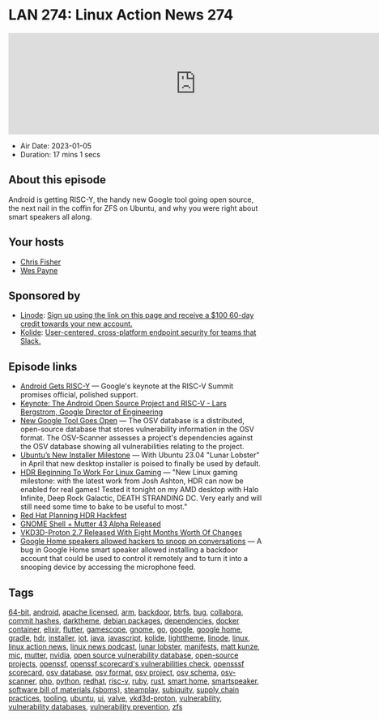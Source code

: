 # LAN 274: Linux Action News 274

<iframe src="https://player.fireside.fm/v2/DAcK9LdX+bSEU0aL8?theme=dark" width="740" height="200" frameborder="0" scrolling="no"></iframe>

* Air Date: 2023-01-05
* Duration: 17 mins 1 secs

## About this episode

Android is getting RISC-Y, the handy new Google tool going open source, the next nail in the coffin for ZFS on Ubuntu, and why you were right about smart speakers all along.

## Your hosts
* [Chris Fisher](https://linuxactionnews.com/hosts/chris)
* [Wes Payne](https://linuxactionnews.com/hosts/wes)

## Sponsored by

  * [Linode](http://linode.com/lan): [Sign up using the link on this page and receive a $100 60-day credit towards your new account. ](http://linode.com/lan)
  * [Kolide](https://kolide.com/lan): [User-centered, cross-platform endpoint security for teams that Slack. ](https://kolide.com/lan)



## Episode links

  * [Android Gets RISC-Y](https://arstechnica.com/gadgets/2023/01/google-announces-official-android-support-for-risc-v/ "Android Gets RISC-Y") — Google's keynote at the RISC-V Summit promises official, polished support. 
  * [Keynote: The Android Open Source Project and RISC-V - Lars Bergstrom, Google Director of Engineering](https://www.youtube.com/watch?v=70O_RmTWP58 "Keynote: The Android Open Source Project and RISC-V - Lars Bergstrom, Google Director of Engineering")
  * [New Google Tool Goes Open](https://www.infoq.com/news/2022/12/google-osv-scanner/ "New Google Tool Goes Open") — The OSV database is a distributed, open-source database that stores vulnerability information in the OSV format. The OSV-Scanner assesses a project's dependencies against the OSV database showing all vulnerabilities relating to the project.
  * [Ubuntu’s New Installer Milestone](https://www.phoronix.com/news/Ubuntu-23.04-New-Installer-Jan "Ubuntu’s New Installer Milestone") — With Ubuntu 23.04 "Lunar Lobster" in April that new desktop installer is poised to finally be used by default. 
  * [HDR Beginning To Work For Linux Gaming](https://www.phoronix.com/news/Valve-HDR-Linux-Gaming-Begins "HDR Beginning To Work For Linux Gaming") — "New Linux gaming milestone: with the latest work from Josh Ashton, HDR can now be enabled for real games! Tested it tonight on my AMD desktop with Halo Infinite, Deep Rock Galactic, DEATH STRANDING DC. Very early and will still need some time to bake to be useful to most."
  * [Red Hat Planning HDR Hackfest](https://wiki.gnome.org/Hackfests/ShellDisplayNext2023 "Red Hat Planning HDR Hackfest")
  * [GNOME Shell + Mutter 43 Alpha Released](https://www.phoronix.com/news/GNOME-Shell-Mutter-43-Alpha "GNOME Shell + Mutter 43 Alpha Released")
  * [VKD3D-Proton 2.7 Released With Eight Months Worth Of Changes](https://www.phoronix.com/news/VKD3D-Proton-2.7-Released "VKD3D-Proton 2.7 Released With Eight Months Worth Of Changes")
  * [Google Home speakers allowed hackers to snoop on conversations](https://www.bleepingcomputer.com/news/security/google-home-speakers-allowed-hackers-to-snoop-on-conversations/ "Google Home speakers allowed hackers to snoop on conversations") — A bug in Google Home smart speaker allowed installing a backdoor account that could be used to control it remotely and to turn it into a snooping device by accessing the microphone feed.



## Tags

[64-bit](https://linuxactionnews.com/tags/64-bit), [android](https://linuxactionnews.com/tags/android), [apache licensed](https://linuxactionnews.com/tags/apache%20licensed), [arm](https://linuxactionnews.com/tags/arm), [backdoor](https://linuxactionnews.com/tags/backdoor), [btrfs](https://linuxactionnews.com/tags/btrfs), [bug](https://linuxactionnews.com/tags/bug), [collabora](https://linuxactionnews.com/tags/collabora), [commit hashes](https://linuxactionnews.com/tags/commit%20hashes), [darktheme](https://linuxactionnews.com/tags/darktheme), [debian packages](https://linuxactionnews.com/tags/debian%20packages), [dependencies](https://linuxactionnews.com/tags/dependencies), [docker container](https://linuxactionnews.com/tags/docker%20container), [elixir](https://linuxactionnews.com/tags/elixir), [flutter](https://linuxactionnews.com/tags/flutter), [gamescope](https://linuxactionnews.com/tags/gamescope), [gnome](https://linuxactionnews.com/tags/gnome), [go](https://linuxactionnews.com/tags/go), [google](https://linuxactionnews.com/tags/google), [google home](https://linuxactionnews.com/tags/google%20home), [gradle](https://linuxactionnews.com/tags/gradle), [hdr](https://linuxactionnews.com/tags/hdr), [installer](https://linuxactionnews.com/tags/installer), [iot](https://linuxactionnews.com/tags/iot), [java](https://linuxactionnews.com/tags/java), [javascript](https://linuxactionnews.com/tags/javascript), [kolide](https://linuxactionnews.com/tags/kolide), [lighttheme](https://linuxactionnews.com/tags/lighttheme), [linode](https://linuxactionnews.com/tags/linode), [linux](https://linuxactionnews.com/tags/linux), [linux action news](https://linuxactionnews.com/tags/linux%20action%20news), [linux news podcast](https://linuxactionnews.com/tags/linux%20news%20podcast), [lunar lobster](https://linuxactionnews.com/tags/lunar%20lobster), [manifests](https://linuxactionnews.com/tags/manifests), [matt kunze](https://linuxactionnews.com/tags/matt%20kunze), [mic](https://linuxactionnews.com/tags/mic), [mutter](https://linuxactionnews.com/tags/mutter), [nvidia](https://linuxactionnews.com/tags/nvidia), [open source vulnerability database](https://linuxactionnews.com/tags/open%20source%20vulnerability%20database), [open-source projects](https://linuxactionnews.com/tags/open-source%20projects), [openssf](https://linuxactionnews.com/tags/openssf), [openssf scorecard's vulnerabilities check](https://linuxactionnews.com/tags/openssf%20scorecard's%20vulnerabilities%20check), [opensssf scorecard](https://linuxactionnews.com/tags/opensssf%20scorecard), [osv database](https://linuxactionnews.com/tags/osv%20database), [osv format](https://linuxactionnews.com/tags/osv%20format), [osv project](https://linuxactionnews.com/tags/osv%20project), [osv schema](https://linuxactionnews.com/tags/osv%20schema), [osv-scanner](https://linuxactionnews.com/tags/osv-scanner), [php](https://linuxactionnews.com/tags/php), [python](https://linuxactionnews.com/tags/python), [redhat](https://linuxactionnews.com/tags/redhat), [risc-v](https://linuxactionnews.com/tags/risc-v), [ruby](https://linuxactionnews.com/tags/ruby), [rust](https://linuxactionnews.com/tags/rust), [smart home](https://linuxactionnews.com/tags/smart%20home), [smartspeaker](https://linuxactionnews.com/tags/smartspeaker), [software bill of materials (sboms)](https://linuxactionnews.com/tags/software%20bill%20of%20materials%20(sboms)), [steamplay](https://linuxactionnews.com/tags/steamplay), [subiquity](https://linuxactionnews.com/tags/subiquity), [supply chain practices](https://linuxactionnews.com/tags/supply%20chain%20practices), [tooling](https://linuxactionnews.com/tags/tooling), [ubuntu](https://linuxactionnews.com/tags/ubuntu), [ui](https://linuxactionnews.com/tags/ui), [valve](https://linuxactionnews.com/tags/valve), [vkd3d-proton](https://linuxactionnews.com/tags/vkd3d-proton), [vulnerability](https://linuxactionnews.com/tags/vulnerability), [vulnerability databases](https://linuxactionnews.com/tags/vulnerability%20databases), [vulnerability prevention](https://linuxactionnews.com/tags/vulnerability%20prevention), [zfs](https://linuxactionnews.com/tags/zfs)